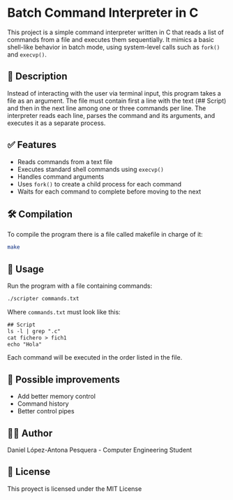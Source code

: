# Batch Command Interpreter in C

This project is a simple command interpreter written in C that reads a list of commands from a file and executes them sequentially. It mimics a basic shell-like behavior in batch mode, using system-level calls such as `fork()` and `execvp()`.

## 📄 Description

Instead of interacting with the user via terminal input, this program takes a file as an argument. The file must contain first a line with the text (## Script) and then in the next line among one or three commands per line. The interpreter reads each line, parses the command and its arguments, and executes it as a separate process.

## ✅ Features

- Reads commands from a text file
- Executes standard shell commands using `execvp()`
- Handles command arguments
- Uses `fork()` to create a child process for each command
- Waits for each command to complete before moving to the next

## 🛠️ Compilation

To compile the program there is a file called makefile in charge of it:

```bash
make
```
## 🚀 Usage

Run the program with a file containing commands:

```bash
./scripter commands.txt
```

Where `commands.txt` must look like this:

```commands.txt
## Script
ls -l | grep ".c"
cat fichero > fich1
echo "Hola"
```

Each command will be executed in the order listed in the file.

## 🔧 Possible improvements

- Add better memory control
- Command history
- Better control pipes

## 👨‍💻 Author

Daniel López-Antona Pesquera - Computer Engineering Student

## 📄 License

This proyect is licensed under the MIT License
